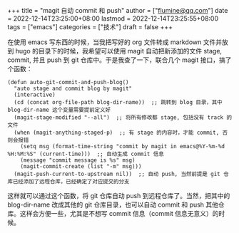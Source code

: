 +++
title = "magit 自动 commit 和 push"
author = ["flumine@qq.com"]
date = 2022-12-14T23:25:00+08:00
lastmod = 2022-12-14T23:25:55+08:00
tags = ["emacs"]
categories = ["技术"]
draft = false
+++

在使用 emacs 写东西的时候，当我把写好的 org 文件转成 markdown 文件并放到 hugo 的目录下的时候，我希望可以使用 magit 自动把新添加的文件 stage, commit, 并且 push 到 git 仓库中。于是我查了一下，联合几个 magit 接口，搞了个函数：

```elisp
(defun auto-git-commit-and-push-blog()
  "auto stage and commit blog by magit"
  (interactive)
  (cd (concat org-file-path blog-dir-name))  ;; 跳转到 blog 目录，其中 blog-dir-name 这个变量需要提前定义好
  (magit-stage-modified "--all")  ;; 将所有修改都 stage, 包括没有 track 的文件
  (when (magit-anything-staged-p)  ;; 有 stage 的内容时，才能 commit, 否则会报错
    (setq msg (format-time-string "commit by magit in emacs@%Y-%m-%d %H:%M:%S" (current-time)))  ;; 自动生成 commit 信息
    (message "commit message is %s" msg)
    (magit-commit-create (list "-m" msg)))
  (magit-push-current-to-upstream nil))  ;; 自动 push, 当然前提是 git 仓库已经添加了远程仓库，已经确定了对应提交的分支
```

这样就可以通过这个函数，将 git 仓库自动 push 到远程仓库了。当然，把其中的 blog-dir-name 改成其他的 git 仓库目录，也可以自动 commit 和 push 其他仓库。这样会方便一些，尤其是不想写 commit 信息（commit 信息无意义）的时候。
